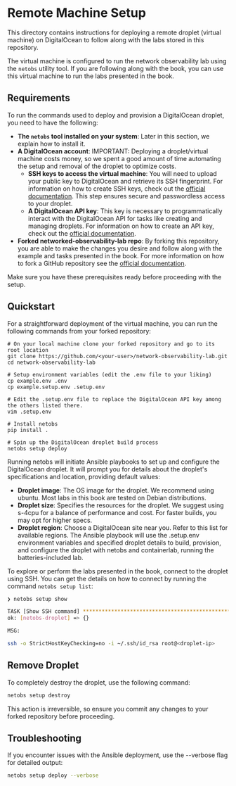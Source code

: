 # Remote Machine Setup

This directory contains instructions for deploying a remote droplet (virtual machine) on DigitalOcean to follow along with the labs stored in this repository.

The virtual machine is configured to run the network observability lab using the `netobs` utility tool. If you are following along with the book, you can use this virtual machine to run the labs presented in the book.

## Requirements

To run the commands used to deploy and provision a DigitalOcean droplet, you need to have the following:

- **The `netobs` tool installed on your system**: Later in this section, we explain how to install it.
- **A DigitalOcean account**: IMPORTANT: Deploying a droplet/virtual machine costs money, so we spent a good amount of time automating the setup and removal of the droplet to optimize costs.
  - **SSH keys to access the virtual machine**: You will need to upload your public key to DigitalOcean and retrieve its SSH fingerprint. For information on how to create SSH keys, check out the [official documentation](https://docs.digitalocean.com/products/droplets/how-to/add-ssh-keys/). This step ensures secure and passwordless access to your droplet.
  - **A DigitalOcean API key**: This key is necessary to programmatically interact with the DigitalOcean API for tasks like creating and managing droplets. For information on how to create an API key, check out the [official documentation](https://docs.digitalocean.com/reference/api/create-personal-access-token/).
- **Forked networked-observability-lab repo**: By forking this repository, you are able to make the changes you desire and follow along with the example and tasks presented in the book. For more information on how to fork a GitHub repository see the [official documentation](https://docs.github.com/en/pull-requests/collaborating-with-pull-requests/working-with-forks/fork-a-repo).

Make sure you have these prerequisites ready before proceeding with the setup.

## Quickstart

For a straightforward deployment of the virtual machine, you can run the following commands from your forked repository:

```shell
# On your local machine clone your forked repository and go to its root location
git clone https://github.com/<your-user>/network-observability-lab.git
cd network-observability-lab

# Setup environment variables (edit the .env file to your liking)
cp example.env .env
cp example.setup.env .setup.env

# Edit the .setup.env file to replace the DigitalOcean API key among the others listed there.
vim .setup.env

# Install netobs
pip install .

# Spin up the DigitalOcean droplet build process
netobs setup deploy
```

Running netobs will initiate Ansible playbooks to set up and configure the DigitalOcean droplet. It will prompt you for details about the droplet's specifications and location, providing default values:

- **Droplet image**: The OS image for the droplet. We recommend using ubuntu. Most labs in this book are tested on Debian distributions.
- **Droplet size**: Specifies the resources for the droplet. We suggest using s-4cpu for a balance of performance and cost. For faster builds, you may opt for higher specs.
- **Droplet region**: Choose a DigitalOcean site near you. Refer to this list for available regions.
The Ansible playbook will use the .setup.env environment variables and specified droplet details to build, provision, and configure the droplet with netobs and containerlab, running the batteries-included lab.

To explore or perform the labs presented in the book, connect to the droplet using SSH. You can get the details on how to connect by running the command `netobs setup list`:

```bash
❯ netobs setup show

TASK [Show SSH command] ****************************************************************
ok: [netobs-droplet] => {}

MSG:

ssh -o StrictHostKeyChecking=no -i ~/.ssh/id_rsa root@<droplet-ip>
```

## Remove Droplet

To completely destroy the droplet, use the following command:

```bash
netobs setup destroy
```

This action is irreversible, so ensure you commit any changes to your forked repository before proceeding.

## Troubleshooting

If you encounter issues with the Ansible deployment, use the --verbose flag for detailed output:

```bash
netobs setup deploy --verbose
```
